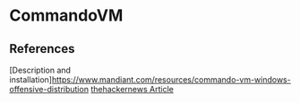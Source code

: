 # CommandoVM



## References
[Description and installation]https://www.mandiant.com/resources/commando-vm-windows-offensive-distribution
[thehackernews Article](https://thehackernews.com/2019/03/windows-hacking-tools.html)